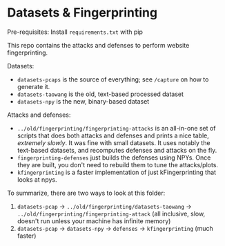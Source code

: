 # Datasets & Fingerprinting

Pre-requisites: Install `requirements.txt` with pip

This repo contains the attacks and defenses to perform website fingerprinting.

Datasets:

- `datasets-pcaps` is the source of everything; see `/capture` on how to generate it.
- `datasets-taowang` is the old, text-based processed dataset
- `datasets-npy` is the new, binary-based dataset

Attacks and defenses:

- `../old/fingerprinting/fingerprinting-attacks` is an all-in-one set of scripts that does both attacks and defenses and prints a nice table, *extremely slowly*. It was fine with small datasets. It uses notably the text-based datasets, and recomputes defenses and attacks on the fly.
- `fingerprinting-defenses` just builds the defenses using NPYs. Once they are built, you don't need to rebuild them to tune the attacks/plots.
- `kfingerprinting` is a faster implementation of just kFingerprinting that looks at npys.

To summarize, there are two ways to look at this folder:

1) `datasets-pcap` -> `../old/fingerprinting/datasets-taowang` -> `../old/fingerprinting/fingerprinting-attack` (all inclusive, slow, doesn't run unless your machine has infinite memory)
2) `datasets-pcap` -> `datasets-npy` -> `defenses` -> `kfingerprinting` (much faster)
